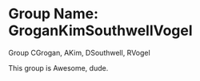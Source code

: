 # Group Name: GroganKimSouthwellVogel
Group CGrogan, AKim, DSouthwell, RVogel

This group is Awesome, dude.
